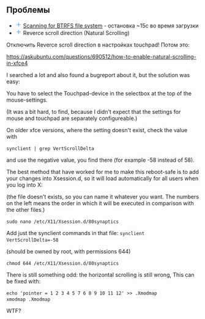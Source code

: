 ## Проблемы

- ![+][pl] [Scanning for BTRFS file system](scanning4btrfs) - остановка ~15с во время загрузки
- ![+][pl] Reverce scroll direction (Natural Scrolling)

Отключить Reverce scroll direction в настройках touchpad! Потом это:

<https://askubuntu.com/questions/690512/how-to-enable-natural-scrolling-in-xfce4>

I searched a lot and also found a bugreport about it, but the solution was easy:

You have to select the Touchpad-device in the selectbox at the top of the mouse-settings.

(It was a bit hard, to find, because I didn't expect that the settings for mouse and touchpad are separately configureable.)

On older xfce versions, where the setting doesn't exist, check the value with

    synclient | grep VertScrollDelta

and use the negative value, you find there (for example -58 instead of 58).

The best method that have worked for me to make this reboot-safe is to add your changes into Xsession.d, so it will load automatically for all users when you log into X:

(the file doesn't exists, so you can name it whatever you want. The numbers on the left means the order in which it will be executed in comparison with the other files.)

    sudo nano /etc/X11/Xsession.d/80synaptics

Add just the synclient commands in that file: `synclient VertScrollDelta=-58`

(should be owned by root, with permissions 644)

    chmod 644 /etc/X11/Xsession.d/80synaptics

There is still something odd: the horizontal scrolling is still wrong, This can be fixed with:

    echo 'pointer = 1 2 3 4 5 7 6 8 9 10 11 12' >> .Xmodmap
    xmodmap .Xmodmap

<span class="r">WTF?</span>

[pl]: /i/pl.png
